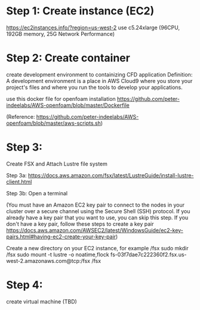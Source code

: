# Step 1: Create instance (EC2)

https://ec2instances.info/?region=us-west-2
use c5.24xlarge (96CPU, 192GB memory, 25G Network Performance)

# Step 2: Create container
create development environment to containizing CFD application
Definition: A development environment is a place in AWS Cloud9 where you store your project's files and where you run the tools to develop your applications.

use this docker file for openfoam installation
https://github.com/peter-indeelabs/AWS-openfoam/blob/master/Dockerfile

(Reference: https://github.com/peter-indeelabs/AWS-openfoam/blob/master/aws-scripts.sh)


# Step 3:
Create FSX and Attach Lustre file system

Step 3a: https://docs.aws.amazon.com/fsx/latest/LustreGuide/install-lustre-client.html

Step 3b: 
Open a terminal

(You must have an Amazon EC2 key pair to connect to the nodes in your cluster over a
secure channel using the Secure Shell (SSH) protocol. If you already have a key pair
that you want to use, you can skip this step. If you don't have a key pair, follow these
steps to create a key pair https://docs.aws.amazon.com/AWSEC2/latest/WindowsGuide/ec2-key-pairs.html#having-ec2-create-your-key-pair)


Create a new directory on your EC2 instance, for example /fsx
sudo mkdir /fsx
sudo mount -t lustre -o noatime,flock fs-03f7dae7c222360f2.fsx.us-west-2.amazonaws.com@tcp:/fsx /fsx


# Step 4:
create virtual machine
(TBD)
